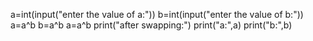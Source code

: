 a=int(input("enter the value of a:"))
b=int(input("enter the value of b:"))
a=a^b
b=a^b
a=a^b
print("after swapping:")
print("a:",a)
print("b:",b)
